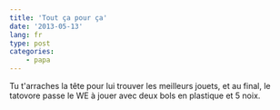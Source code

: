 ```yaml
---
title: 'Tout ça pour ça'
date: '2013-05-13'
lang: fr
type: post
categories:
    - papa
---
```


Tu t'arraches la tête pour lui trouver les meilleurs jouets, et au final, le tatovore passe le WE à jouer avec deux bols en plastique et 5 noix.
